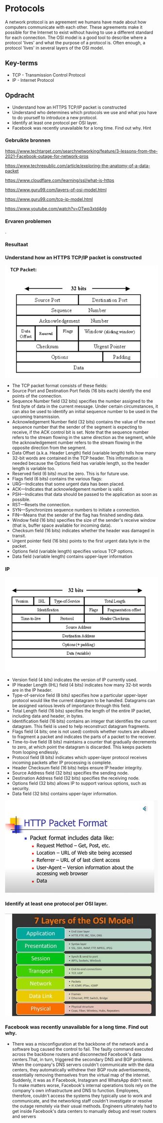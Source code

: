 # Protocols
A network protocol is an agreement we humans have made about how computers communicate with each other. These agreements make it possible for the Internet to exist without having to use a different standard for each connection.
The OSI model is a good tool to describe where a protocol 'lives' and what the purpose of a protocol is. Often enough, a protocol 'lives' in several layers of the OSI model.
## Key-terms
- TCP - Transmission Control Protocol
- IP - Internet Protocol

## Opdracht

- Understand how an HTTPS TCP/IP packet is constructed
- Understand who determines which protocols we use and what you have to do yourself to introduce a new protocol.
- Identify at least one protocol per OSI layer.
- Facebook was recently unavailable for a long time. Find out why. Hint

### Gebruikte bronnen
https://www.techtarget.com/searchnetworking/feature/3-lessons-from-the-2021-Facebook-outage-for-network-pros

https://www.techrepublic.com/article/exploring-the-anatomy-of-a-data-packet

https://www.cloudflare.com/learning/ssl/what-is-https

https://www.guru99.com/layers-of-osi-model.html

https://www.guru99.com/tcp-ip-model.html

https://www.youtube.com/watch?v=OTwp3xtd4dg
### Ervaren problemen
.

### Resultaat
### Understand how an HTTPS TCP/IP packet is constructed

![alt text](https://github.com/techgrounds/cloud-6-repo-rupaliBC/blob/main/00_includes/TCP.png)
  - The TCP packet format consists of these fields: 
  - Source Port and Destination Port fields (16 bits each) identify the end points of the connection. 
  - Sequence Number field (32 bits) specifies the number assigned to the first byte of data in the current message. Under certain circumstances, it can also be used to identify an initial sequence number to be used in the upcoming transmission. 
  - Acknowledgement Number field (32 bits) contains the value of the next sequence number that the sender of the segment is expecting to receive, if the ACK control bit is set. Note that the sequence number refers to the stream flowing in the same direction as the segment, while the acknowledgement number refers to the stream flowing in the opposite direction from the segment. 
  - Data Offset (a.k.a. Header Length) field (variable length) tells how many 32-bit words are contained in the TCP header. This information is needed because the Options field has variable length, so the header length is variable too. 
  - Reserved field (6 bits) must be zero. This is for future use. 
  - Flags field (6 bits) contains the various flags: 
  - URG—Indicates that some urgent data has been placed. 
  - ACK—Indicates that acknowledgement number is valid. 
  - PSH—Indicates that data should be passed to the application as soon as possible. 
  - RST—Resets the connection. 
  - SYN—Synchronizes sequence numbers to initiate a connection. 
  - FIN—Means that the sender of the flag has finished sending data. 
  - Window field (16 bits) specifies the size of the sender's receive window (that is, buffer space available for incoming data). 
  - Checksum field (16 bits) indicates whether the header was damaged in transit. 
  - Urgent pointer field (16 bits) points to the first urgent data byte in the packet. 
  - Options field (variable length) specifies various TCP options. 
  - Data field (variable length) contains upper-layer information
### IP 
![alt text](https://github.com/techgrounds/cloud-6-repo-rupaliBC/blob/main/00_includes/IP.png)

  - Version field (4 bits) indicates the version of IP currently used. 
  - IP Header Length (IHL) field (4 bits) indicates how many 32-bit words are in the IP header. 
  - Type-of-service field (8 bits) specifies how a particular upper-layer protocol would like the current datagram to be handled. Datagrams can be assigned various levels of importance through this field. 
  - Total Length field (16 bits) specifies the length of the entire IP packet, including data and header, in bytes. 
  - Identification field (16 bits) contains an integer that identifies the current datagram. This field is used to help reconstruct datagram fragments. 
  - Flags field (4 bits; one is not used) controls whether routers are allowed to fragment a packet and indicates the parts of a packet to the receiver. 
  - Time-to-live field (8 bits) maintains a counter that gradually decrements to zero, at which point the datagram is discarded. This keeps packets from looping endlessly. 
  - Protocol field (8 bits) indicates which upper-layer protocol receives incoming packets after IP processing is complete. 
  - Header Checksum field (16 bits) helps ensure IP header integrity. 
  - Source Address field (32 bits) specifies the sending node. 
  - Destination Address field (32 bits) specifies the receiving node. 
  - Options field (32 bits) allows IP to support various options, such as security. 
  - Data field (32 bits) contains upper-layer information. 
  
![alt text](https://github.com/techgrounds/cloud-6-repo-rupaliBC/blob/main/00_includes/http.png)
### Identify at least one protocol per OSI layer.
![alt text](https://github.com/techgrounds/cloud-6-repo-rupaliBC/blob/main/00_includes/OSI.png)

### Facebook was recently unavailable for a long time. Find out why. 
  - There was a misconfiguration at the backbone of the network and a software bug caused the control to fail. The faulty command executed across the backbone routers and disconnected Facebook's data centers.That, in turn, triggered the secondary DNS and BGP problems. <br> When the company's DNS servers couldn't communicate with the data centers, they automatically withdrew their BGP route advertisements, essentially removing themselves from the virtual map of the internet. Suddenly, it was as if Facebook, Instagram and WhatsApp didn't exist.<br>To make matters worse, Facebook's internal operations tools rely on the company's own infrastructure and DNS to function. Employees, therefore, couldn't access the systems they typically use to work and communicate, and the networking staff couldn't investigate or resolve the outage remotely via their usual methods.
Engineers ultimately had to get inside Facebook's data centers to manually debug and reset routers and servers


